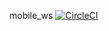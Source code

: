 mobile_ws
[![CircleCI](https://circleci.com/gh/iamprb/Rest_API.svg?style=svg)](https://circleci.com/gh/iamprb/Rest_API)
